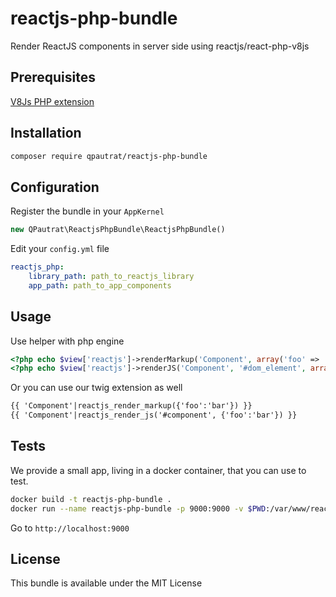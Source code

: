 # reactjs-php-bundle

Render ReactJS components in server side using reactjs/react-php-v8js

## Prerequisites

[V8Js PHP extension](http://php.net/v8js)

## Installation

```bash
composer require qpautrat/reactjs-php-bundle
```

## Configuration

Register the bundle in your `AppKernel`

```php
new QPautrat\ReactjsPhpBundle\ReactjsPhpBundle()
```

Edit your `config.yml` file

```yaml
reactjs_php:
    library_path: path_to_reactjs_library
    app_path: path_to_app_components
```

## Usage

Use helper with php engine

```php
<?php echo $view['reactjs']->renderMarkup('Component', array('foo' => 'bar')) ?>
<?php echo $view['reactjs']->renderJS('Component', '#dom_element', array('foo' => 'bar')) ?>
```

Or you can use our twig extension as well

```html
{{ 'Component'|reactjs_render_markup({'foo':'bar'}) }}
{{ 'Component'|reactjs_render_js('#component', {'foo':'bar'}) }}
```

## Tests

We provide a small app, living in a docker container, that you can use to test.

```bash
docker build -t reactjs-php-bundle .
docker run --name reactjs-php-bundle -p 9000:9000 -v $PWD:/var/www/reactjs-php-bundle reactjs-php-bundle
```

Go to `http://localhost:9000`

## License

This bundle is available under the MIT License